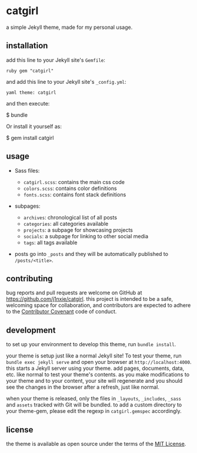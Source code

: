 # catgirl

a simple Jekyll theme, made for my personal usage.


## installation

add this line to your Jekyll site's `Gemfile`:

```ruby gem "catgirl" ```

and add this line to your Jekyll site's `_config.yml`:

```yaml theme: catgirl ```

and then execute:

$ bundle

Or install it yourself as:

$ gem install catgirl

## usage

- Sass files:
	- `catgirl.scss`: contains the main css code
	- `colors.scss`: contains color definitions
	- `fonts.scss`: contains font stack definitions
	
- subpages:
	- `archives`: chronological list of all posts
	- `categories`: all categories available
	- `projects`: a subpage for showcasing projects
	- `socials`: a subpage for linking to other social media
	- `tags`: all tags available

- posts go into `_posts` and they will be automatically published to
`/posts/<title>`.

## contributing

bug reports and pull requests are welcome on GitHub at
https://github.com/j1nxie/catgirl. this project is intended to be a safe,
welcoming space for collaboration, and contributors are expected to adhere to
the [Contributor Covenant](https://www.contributor-covenant.org/) code of
conduct.

## development

to set up your environment to develop this theme, run `bundle install`.

your theme is setup just like a normal Jekyll site! To test your theme, run
`bundle exec jekyll serve` and open your browser at `http://localhost:4000`.
this starts a Jekyll server using your theme. add pages, documents, data, etc.
like normal to test your theme's contents. as you make modifications to your
theme and to your content, your site will regenerate and you should see the
changes in the browser after a refresh, just like normal.

when your theme is released, only the files in `_layouts`, `_includes`, `_sass`
and `assets` tracked with Git will be bundled. to add a custom directory to
your theme-gem, please edit the regexp in `catgirl.gemspec` accordingly.

## license

the theme is available as open source under the terms of the [MIT
License](https://opensource.org/licenses/MIT).
